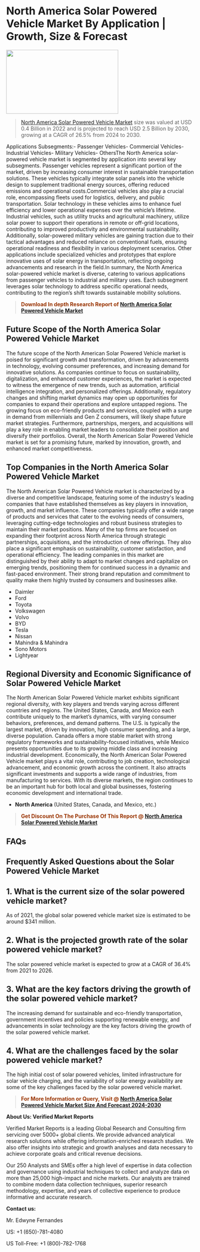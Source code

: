 <p><h1>North America Solar Powered Vehicle Market By Application | Growth, Size & Forecast</h1><p><img class="aligncenter size-medium wp-image-105565" src="https://ffe5etoiles.com/wp-content/uploads/2025/01/MST7-300x171.png" alt="" width="300" height="171" /></p><blockquote><p><a href="https://www.verifiedmarketreports.com/download-sample/?rid=579664&utm_source=Github-NA&utm_medium=358" target="_blank">North America Solar Powered Vehicle Market</a> size was valued at USD 0.4 Billion in 2022 and is projected to reach USD 2.5 Billion by 2030, growing at a CAGR of 26.5% from 2024 to 2030.</p></blockquote>Applications Subsegments:- Passenger Vehicles- Commercial Vehicles- Industrial Vehicles- Military Vehicles- OthersThe North America solar-powered vehicle market is segmented by application into several key subsegments. Passenger vehicles represent a significant portion of the market, driven by increasing consumer interest in sustainable transportation solutions. These vehicles typically integrate solar panels into the vehicle design to supplement traditional energy sources, offering reduced emissions and operational costs.Commercial vehicles also play a crucial role, encompassing fleets used for logistics, delivery, and public transportation. Solar technology in these vehicles aims to enhance fuel efficiency and lower operational expenses over the vehicle’s lifetime. Industrial vehicles, such as utility trucks and agricultural machinery, utilize solar power to support their operations in remote or off-grid locations, contributing to improved productivity and environmental sustainability. Additionally, solar-powered military vehicles are gaining traction due to their tactical advantages and reduced reliance on conventional fuels, ensuring operational readiness and flexibility in various deployment scenarios. Other applications include specialized vehicles and prototypes that explore innovative uses of solar energy in transportation, reflecting ongoing advancements and research in the field.In summary, the North America solar-powered vehicle market is diverse, catering to various applications from passenger vehicles to industrial and military uses. Each subsegment leverages solar technology to address specific operational needs, contributing to the region’s shift towards sustainable mobility solutions.</p><blockquote><p><span style="color: #993300;"><strong>Download In depth Research Report of <a href="https://www.verifiedmarketreports.com/download-sample/?rid=579664&utm_source=Github-NA&utm_medium=358">North America Solar Powered Vehicle Market</a></strong></span></p></blockquote><h2>Future Scope of the North America Solar Powered Vehicle Market</h2><p>The future scope of the North American Solar Powered Vehicle market is poised for significant growth and transformation, driven by advancements in technology, evolving consumer preferences, and increasing demand for innovative solutions. As companies continue to focus on sustainability, digitalization, and enhanced customer experiences, the market is expected to witness the emergence of new trends, such as automation, artificial intelligence integration, and personalized offerings. Additionally, regulatory changes and shifting market dynamics may open up opportunities for companies to expand their operations and explore untapped regions. The growing focus on eco-friendly products and services, coupled with a surge in demand from millennials and Gen Z consumers, will likely shape future market strategies. Furthermore, partnerships, mergers, and acquisitions will play a key role in enabling market leaders to consolidate their position and diversify their portfolios. Overall, the North American Solar Powered Vehicle market is set for a promising future, marked by innovation, growth, and enhanced market competitiveness.</p><h2>Top Companies in the North America Solar Powered Vehicle Market</h2><p>The North American Solar Powered Vehicle market is characterized by a diverse and competitive landscape, featuring some of the industry's leading companies that have established themselves as key players in innovation, growth, and market influence. These companies typically offer a wide range of products and services that cater to the evolving needs of consumers, leveraging cutting-edge technologies and robust business strategies to maintain their market positions. Many of the top firms are focused on expanding their footprint across North America through strategic partnerships, acquisitions, and the introduction of new offerings. They also place a significant emphasis on sustainability, customer satisfaction, and operational efficiency. The leading companies in this market are distinguished by their ability to adapt to market changes and capitalize on emerging trends, positioning them for continued success in a dynamic and fast-paced environment. Their strong brand reputation and commitment to quality make them highly trusted by consumers and businesses alike.</p><p><ul><li>Daimler </li><li> Ford </li><li> Toyota </li><li> Volkswagen </li><li> Volvo </li><li> BYD </li><li> Tesla </li><li> Nissan </li><li> Mahindra & Mahindra </li><li> Sono Motors </li><li> Lightyear</li></ul></p><h2>Regional Diversity and Economic Significance of Solar Powered Vehicle Market</h2><p>The North American Solar Powered Vehicle market exhibits significant regional diversity, with key players and trends varying across different countries and regions. The United States, Canada, and Mexico each contribute uniquely to the market’s dynamics, with varying consumer behaviors, preferences, and demand patterns. The U.S. is typically the largest market, driven by innovation, high consumer spending, and a large, diverse population. Canada offers a more stable market with strong regulatory frameworks and sustainability-focused initiatives, while Mexico presents opportunities due to its growing middle class and increasing industrial development. Economically, the North American Solar Powered Vehicle market plays a vital role, contributing to job creation, technological advancement, and economic growth across the continent. It also attracts significant investments and supports a wide range of industries, from manufacturing to services. With its diverse markets, the region continues to be an important hub for both local and global businesses, fostering economic development and international trade.</p><ul> <li><strong>North America</strong> (United States, Canada, and Mexico, etc.)</li></ul><blockquote><p><span style="color: #993300;"><strong>Get Discount On The Purchase Of This Report @ <a href="https://www.verifiedmarketreports.com/ask-for-discount/?rid=579664&utm_source=Github-NA&utm_medium=358">North America Solar Powered Vehicle Market</a></strong></span></p></blockquote><h2>FAQs</h2><p><h2>Frequently Asked Questions about the Solar Powered Vehicle Market</h1><h2>1. What is the current size of the solar powered vehicle market?</div><div></h2><p>As of 2021, the global solar powered vehicle market size is estimated to be around $341 million.</p><h2>2. What is the projected growth rate of the solar powered vehicle market?</div><div></h2><p>The solar powered vehicle market is expected to grow at a CAGR of 36.4% from 2021 to 2026.</p><h2>3. What are the key factors driving the growth of the solar powered vehicle market?</div><div></h2><p>The increasing demand for sustainable and eco-friendly transportation, government incentives and policies supporting renewable energy, and advancements in solar technology are the key factors driving the growth of the solar powered vehicle market.</p><h2>4. What are the challenges faced by the solar powered vehicle market?</div><div></h2><p>The high initial cost of solar powered vehicles, limited infrastructure for solar vehicle charging, and the variability of solar energy availability are some of the key challenges faced by the solar powered vehicle market.</p><!-- Add more FAQs and answers here --></body></html></p><blockquote><p><span style="color: #993300;"><strong>For More Information or Query, Visit @ <a href="https://www.verifiedmarketreports.com/product/solar-powered-vehicle-market/">North America Solar Powered Vehicle Market Size And Forecast 2024-2030</a></strong></span></p></blockquote><p><strong>About Us: Verified Market Reports</strong></p><p>Verified Market Reports is a leading Global Research and Consulting firm servicing over 5000+ global clients. We provide advanced analytical research solutions while offering information-enriched research studies. We also offer insights into strategic and growth analyses and data necessary to achieve corporate goals and critical revenue decisions.</p><p>Our 250 Analysts and SMEs offer a high level of expertise in data collection and governance using industrial techniques to collect and analyze data on more than 25,000 high-impact and niche markets. Our analysts are trained to combine modern data collection techniques, superior research methodology, expertise, and years of collective experience to produce informative and accurate research.</p><p><strong>Contact us:</strong></p><p>Mr. Edwyne Fernandes</p><p>US: +1 (650)-781-4080</p><p>US Toll-Free: +1 (800)-782-1768</p>

